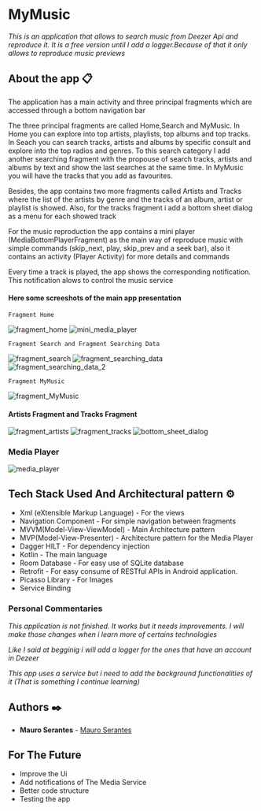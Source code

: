 # MyMusic

_This is an application that allows to search music from Deezer Api and reproduce it. It is a free version until
I add a logger.Because of that it only allows to reproduce music previews_

## About the app 📋

The application has a main activity and three principal fragments which are accessed through a bottom navigation bar

The three principal fragments are called Home,Search and MyMusic.
In Home you can explore into top artists, playlists, top albums and top tracks.
In Seach you can search tracks, artists and albums by specific consult and explore
into the top radios and genres.
To this search category I add another searching fragment with the propouse of 
search tracks, artists and albums by text and show the last searches at the same time.
In MyMusic you will have the tracks that you add as favourites.

Besides, the app contains two more fragments called Artists and Tracks where the 
list of the artists by genre and the tracks of an album, artist or playlist is showed.
Also, for the tracks fragment i add a bottom sheet dialog as a menu for each showed track

For the music reproduction the app contains a mini player (MediaBottomPlayerFragment) as the 
main way of reproduce music with simple commands (skip_next, play, skip_prev and a seek bar),
also it contains an activity (Player Activity) for more details and commands

Every time a track is played, the app shows the corresponding notification.
This notification alows to control the music service

#### Here some screeshots of the main app presentation

```
Fragment Home
```
![fragment_home](https://github.com/MauroSerantes/MyMusicApp/assets/146656323/ccab6030-2019-44c3-8c67-751d5ac5658f) ![mini_media_player](https://github.com/MauroSerantes/MyMusicApp/assets/146656323/0cdd9068-79d1-48fb-93dc-fa2168d921f9)


```
Fragment Search and Fragment Searching Data
```

![fragment_search](https://github.com/MauroSerantes/MyMusicApp/assets/146656323/4b9a99af-0ac0-48f1-b31e-0eab9817ca4e) ![fragment_searching_data](https://github.com/MauroSerantes/MyMusicApp/assets/146656323/9059110f-7f16-4e1c-b2e1-8de822e32d94) ![fragment_searching_data_2](https://github.com/MauroSerantes/MyMusicApp/assets/146656323/6b73b3f3-5157-42be-ad14-cefc7d25a50b)



```
Fragment MyMusic
```
![fragment_MyMusic](https://github.com/MauroSerantes/MyMusicApp/assets/146656323/4f9f3198-2cf3-4992-88cd-ad3e601982c5)




#### Artists Fragment and Tracks Fragment

![fragment_artists](https://github.com/MauroSerantes/MyMusicApp/assets/146656323/d4712339-a476-4fc0-85d4-aa8a08f5bbb4) ![fragment_tracks](https://github.com/MauroSerantes/MyMusicApp/assets/146656323/955e2ee8-ee0b-4650-aee8-53f01020b2f5) ![bottom_sheet_dialog](https://github.com/MauroSerantes/MyMusicApp/assets/146656323/67f7f154-1de5-4e8b-a075-eb03b6e643e0)



### Media Player
![media_player](https://github.com/MauroSerantes/MyMusicApp/assets/146656323/8b277431-1924-4a3f-97f6-e33d38963894)




## Tech Stack Used And Architectural pattern ⚙️
* Xml (eXtensible Markup Language) - For the views
* Navigation Component - For simple navigation between fragments
* MVVM(Model-View-ViewModel) - Main Architecture pattern
* MVP(Model-View-Presenter) - Architecture pattern for the Media Player
* Dagger HILT - For dependency injection
* Kotlin - The main language
* Room Database - For easy use of SQLite database
* Retrofit - For easy consume of RESTful APIs in Android application.
* Picasso Library - For Images
* Service Binding


### Personal Commentaries
_This application is not finished. It works but it needs improvements. I will make those changes
when i learn more of certains technologies_ 

_Like I said at begginig i will add a logger for the ones that have an account in Dezeer_

_This app uses a service but i need to add the background functionalities of it (That is something I continue learning)_

## Authors ✒️

* **Mauro Serantes** - [Mauro Serantes](https://github.com/MauroSerantes)

## For The Future

* Improve the Ui
* Add notifications of The Media Service
* Better code structure
* Testing the app
